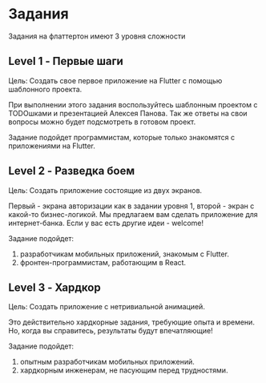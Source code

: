 # Задания
Задания на флаттертон имеют 3 уровня сложности

## Level 1 - Первые шаги
Цель: Создать свое первое приложение на Flutter с помощью шаблонного проекта.

При выполнении этого задания воспользуйтесь шаблонным проектом с TODOшками и презентацией Алексея Панова. Так же ответы на свои вопросы можно будет подсмотреть в готовом проект.

Задание подойдет программистам, которые только знакомятся с приложениями на Flutter. 

## Level 2 - Разведка боем
Цель: Создать приложение состоящие из двух экранов.

Первый - экрана авторизации как в задании уровня 1, второй - экран с какой-то бизнес-логикой. Мы предлагаем вам сделать приложение для интернет-банка. Если у вас есть другие идеи - welcome!

Задание подойдет:
1. разработчикам мобильных приложений, знакомым с Flutter.
2. фронтен-программистам, работающим в React.

## Level 3 - Хардкор
Цель: Создать приложение с нетривиальной анимацией.

Это действительно хардкорные задания, требующие опыта и времени. Но, когда вы справитесь, результаты будут впечатляющие!

Задание подойдет:
1. опытным разработчикам мобильных приложений.
2. хардкорным инженерам, не пасующим перед трудностями.
